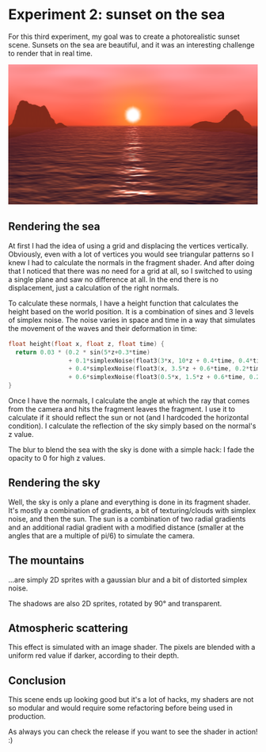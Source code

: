 # Experiment 2: sunset on the sea

For this third experiment, my goal was to create a photorealistic sunset scene.
Sunsets on the sea are beautiful, and it was an interesting challenge to render
that in real time.

![screenshot](screenshot.png)

## Rendering the sea

At first I had the idea of using a grid and displacing the vertices vertically.
Obviously, even with a lot of vertices you would see triangular patterns so I
knew I had to calculate the normals in the fragment shader. And after doing that
I noticed that there was no need for a grid at all, so I switched to using a
single plane and saw no difference at all. In the end there is no displacement,
just a calculation of the right normals.

To calculate these normals, I have a height function that calculates the height
based on the world position. It is a combination of sines and 3 levels of
simplex noise. The noise varies in space and time in a way that simulates the
movement of the waves and their deformation in time:

```c++
float height(float x, float z, float time) {
  return 0.03 * (0.2 * sin(5*z+0.3*time)
                 + 0.1*simplexNoise(float3(3*x, 10*z + 0.4*time, 0.4*time))      // micro
                 + 0.4*simplexNoise(float3(x, 3.5*z + 0.6*time, 0.2*time))       // medium
                 + 0.6*simplexNoise(float3(0.5*x, 1.5*z + 0.6*time, 0.2*time))); // macro
}
```

Once I have the normals, I calculate the angle at which the ray that comes from
the camera and hits the fragment leaves the fragment. I use it to calculate if
it should reflect the sun or not (and I hardcoded the horizontal condition).
I calculate the reflection of the sky simply based on the normal's z value.

The blur to blend the sea with the sky is done with a simple hack: I fade the
opacity to 0 for high z values.

## Rendering the sky

Well, the sky is only a plane and everything is done in its fragment shader.
It's mostly a combination of gradients, a bit of texturing/clouds with simplex
noise, and then the sun. The sun is a combination of two radial gradients and
an additional radial gradient with a modified distance (smaller at the angles
that are a multiple of pi/6) to simulate the camera.

## The mountains

...are simply 2D sprites with a gaussian blur and a bit of distorted simplex
noise.

The shadows are also 2D sprites, rotated by 90° and transparent.

## Atmospheric scattering

This effect is simulated with an image shader. The pixels are blended with a
uniform red value if darker, according to their depth.

## Conclusion

This scene ends up looking good but it's a lot of hacks, my shaders are not so
modular and would require some refactoring before being used in production.

As always you can check the release if you want to see the shader in action! :)
